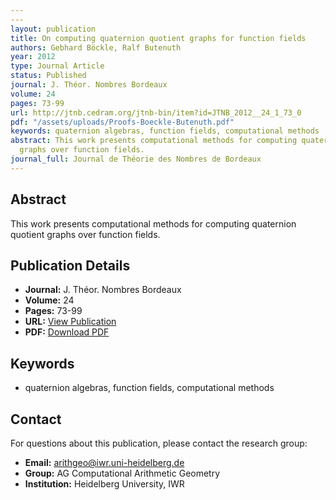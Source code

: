 ```yaml
---
---
layout: publication
title: On computing quaternion quotient graphs for function fields
authors: Gebhard Böckle, Ralf Butenuth
year: 2012
type: Journal Article
status: Published
journal: J. Théor. Nombres Bordeaux
volume: 24
pages: 73-99
url: http://jtnb.cedram.org/jtnb-bin/item?id=JTNB_2012__24_1_73_0
pdf: "/assets/uploads/Proofs-Boeckle-Butenuth.pdf"
keywords: quaternion algebras, function fields, computational methods
abstract: This work presents computational methods for computing quaternion quotient
  graphs over function fields.
journal_full: Journal de Théorie des Nombres de Bordeaux
---
```



## Abstract

This work presents computational methods for computing quaternion quotient graphs over function fields.

## Publication Details

- **Journal:** J. Théor. Nombres Bordeaux
- **Volume:** 24
- **Pages:** 73-99
- **URL:** [View Publication](http://jtnb.cedram.org/jtnb-bin/item?id=JTNB_2012__24_1_73_0)
- **PDF:** [Download PDF](/assets/uploads/Proofs-Boeckle-Butenuth.pdf)

## Keywords

- quaternion algebras, function fields, computational methods


## Contact

For questions about this publication, please contact the research group:
- **Email:** arithgeo@iwr.uni-heidelberg.de
- **Group:** AG Computational Arithmetic Geometry
- **Institution:** Heidelberg University, IWR